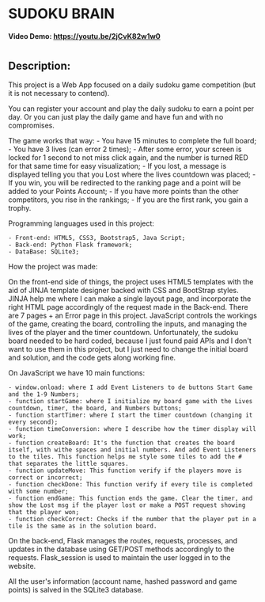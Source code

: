 # SUDOKU BRAIN

#### Video Demo: https://youtu.be/2jCvK82w1w0
#
## Description:
This project is a Web App focused on a daily sudoku game competition (but it is not necessary to contend).

You can register your account and play the daily sudoku to earn a point per day. Or you can just play the daily game and have fun and with no compromises.

The game works that way:
    - You have 15 minutes to complete the full board;
    - You have 3 lives (can error 2 times);
    - After some error, your screen is locked for 1 second to not miss click again, and the number is turned RED for that same time for easy visualization;
    - If you lost, a message is displayed telling you that you Lost where the lives countdown was placed;
    - If you win, you will be redirected to the ranking page and a point will be added to your Points Account;
    - If you have more points than the other competitors, you rise in the rankings;
    - If you are the first rank, you gain a trophy.


Programming languages used in this project:

    - Front-end: HTML5, CSS3, Bootstrap5, Java Script;
    - Back-end: Python Flask framework;
    - DataBase: SQLite3;


How the project was made:

On the front-end side of things, the project uses HTML5 templates with the aid of JINJA template designer backed with CSS and BootStrap styles. JINJA help me where I can make a single layout page, and incorporate the right HTML page accordingly of the request made in the Back-end. There are 7 pages + an Error page in this project. JavaScript controls the workings of the game, creating the board, controlling the inputs, and managing the lives of the player and the timer countdown. Unfortunately, the sudoku board needed to be hard coded, because I just found paid APIs and I don't want to use them in this project, but I just need to change the initial board and solution, and the code gets along working fine.

On JavaScript we have 10 main functions:

    - window.onload: where I add Event Listeners to de buttons Start Game and the 1-9 Numbers;
    - function startGame: where I initialize my board game with the Lives countdown, timer, the board, and Numbers buttons;
    - function startTimer: where I start the timer countdown (changing it every second);
    - function timeConversion: where I describe how the timer display will work;
    - function createBoard: It's the function that creates the board itself, with withe spaces and initial numbers. And add Event Listeners to the tiles. This function helps me style some tiles to add the # that separates the little squares.
    - function updateMove: This function verify if the players move is correct or incorrect;
    - function checkDone: This function verify if every tile is completed with some number;
    - function endGame: This function ends the game. Clear the timer, and show the Lost msg if the player lost or make a POST request showing that the player won;
    - function checkCorrect: Checks if the number that the player put in a tile is the same as in the solution board.

On the back-end, Flask manages the routes, requests, processes, and updates in the database using GET/POST methods accordingly to the requests. Flask_session is used to maintain the user logged in to the website.

All the user's information (account name, hashed password and game points) is salved in the SQLite3 database.
